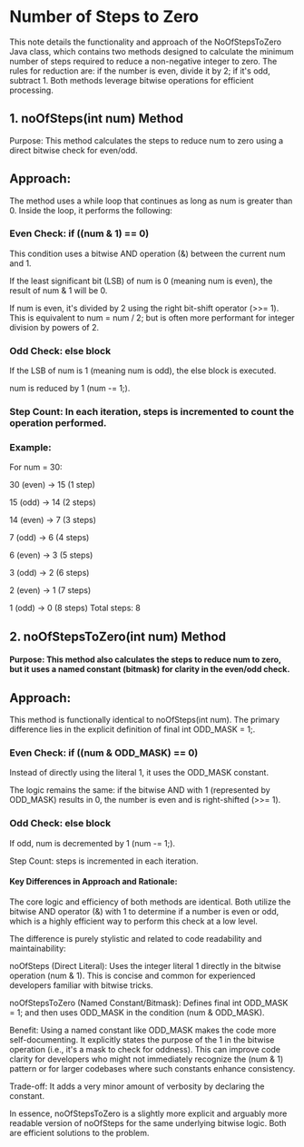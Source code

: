 #  Number of Steps to Zero
This note details the functionality and approach of the NoOfStepsToZero Java class, which contains two methods designed to calculate the minimum number of steps required to reduce a non-negative integer to zero. The rules for reduction are: if the number is even, divide it by 2; if it's odd, subtract 1. Both methods leverage bitwise operations for efficient processing.

## 1. noOfSteps(int num) Method
   Purpose: This method calculates the steps to reduce num to zero using a direct bitwise check for even/odd.

## Approach:
The method uses a while loop that continues as long as num is greater than 0. Inside the loop, it performs the following:

### Even Check: if ((num & 1) == 0)

This condition uses a bitwise AND operation (&) between the current num and 1.

If the least significant bit (LSB) of num is 0 (meaning num is even), the result of num & 1 will be 0.

If num is even, it's divided by 2 using the right bit-shift operator (>>= 1). This is equivalent to num = num / 2; but is often more performant for integer division by powers of 2.

### Odd Check: else block

If the LSB of num is 1 (meaning num is odd), the else block is executed.

num is reduced by 1 (num -= 1;).

### Step Count: In each iteration, steps is incremented to count the operation performed.

### Example:
For num = 30:

30 (even) → 15 (1 step)

15 (odd) → 14 (2 steps)

14 (even) → 7 (3 steps)

7 (odd) → 6 (4 steps)

6 (even) → 3 (5 steps)

3 (odd) → 2 (6 steps)

2 (even) → 1 (7 steps)

1 (odd) → 0 (8 steps)
Total steps: 8

## 2. noOfStepsToZero(int num) Method
   #### Purpose: This method also calculates the steps to reduce num to zero, but it uses a named constant (bitmask) for clarity in the even/odd check.

## Approach:
This method is functionally identical to noOfSteps(int num). The primary difference lies in the explicit definition of final int ODD_MASK = 1;.

### Even Check: if ((num & ODD_MASK) == 0)

Instead of directly using the literal 1, it uses the ODD_MASK constant.

The logic remains the same: if the bitwise AND with 1 (represented by ODD_MASK) results in 0, the number is even and is right-shifted (>>= 1).

### Odd Check: else block

If odd, num is decremented by 1 (num -= 1;).

Step Count: steps is incremented in each iteration.

#### Key Differences in Approach and Rationale:
The core logic and efficiency of both methods are identical. Both utilize the bitwise AND operator (&) with 1 to determine if a number is even or odd, which is a highly efficient way to perform this check at a low level.

The difference is purely stylistic and related to code readability and maintainability:

noOfSteps (Direct Literal): Uses the integer literal 1 directly in the bitwise operation (num & 1). This is concise and common for experienced developers familiar with bitwise tricks.

noOfStepsToZero (Named Constant/Bitmask): Defines final int ODD_MASK = 1; and then uses ODD_MASK in the condition (num & ODD_MASK).

Benefit: Using a named constant like ODD_MASK makes the code more self-documenting. It explicitly states the purpose of the 1 in the bitwise operation (i.e., it's a mask to check for oddness). This can improve code clarity for developers who might not immediately recognize the (num & 1) pattern or for larger codebases where such constants enhance consistency.

Trade-off: It adds a very minor amount of verbosity by declaring the constant.

In essence, noOfStepsToZero is a slightly more explicit and arguably more readable version of noOfSteps for the same underlying bitwise logic. Both are efficient solutions to the problem.